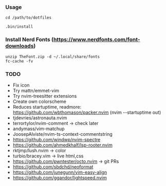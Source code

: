 ### Usage
```
cd /path/to/dotfiles

.bin/install
```

### Install Nerd Fonts (https://www.nerdfonts.com/font-downloads)
```
unzip TheFont.zip -d ~/.local/share/fonts
fc-cache -fv
```

### TODO
- Fix icon
- Try mattn/emmet-vim
- Try nvim-treesitter extensions
- Create own colorscheme
- Reduces startuptime, readmore: https://github.com/wbthomason/packer.nvim (nvim --startuptime out)
- tjdevries/astronauta.nvim
- terrortylor/nvim-comment -> check later
- andymass/vim-matchup
- JoosepAlviste/nvim-ts-context-commentstring
- https://github.com/windwp/nvim-spectre
- https://github.com/ahmedkhalf/lsp-rooter.nvim
- rktjmp/lush.nvim -> color
- turbio/bracey.vim -> live html,css
- https://github.com/pwntester/octo.nvim -> git PRs
- https://github.com/sbdchd/neoformat
- https://github.com/junegunn/vim-easy-align
- https://github.com/ggandor/lightspeed.nvim
